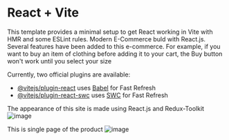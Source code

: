 # React + Vite

This template provides a minimal setup to get React working in Vite with HMR and some ESLint rules.
Modern E-Commerce buld with React.js. Several features have been added to this e-commerce. For example, if you want to buy an item of clothing before adding it to your cart, the Buy button won't work until you select your size

Currently, two official plugins are available:

- [@vitejs/plugin-react](https://github.com/vitejs/vite-plugin-react/blob/main/packages/plugin-react/README.md) uses [Babel](https://babeljs.io/) for Fast Refresh
- [@vitejs/plugin-react-swc](https://github.com/vitejs/vite-plugin-react-swc) uses [SWC](https://swc.rs/) for Fast Refresh

The appearance of this site is made using React.js and Redux-Toolkit
![image](https://github.com/egamovj/stuff-ecommerce/assets/134671078/a0db8cf5-e3ee-4b26-8407-4e0915ab7439)

This is single page of the product
![image](https://github.com/egamovj/stuff-ecommerce/assets/134671078/c6d69e14-9ab9-4843-8e75-333edcc59c89)

